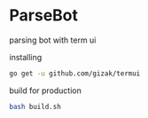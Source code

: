 # ParseBot
parsing bot with term ui

installing
```bash
go get -u github.com/gizak/termui
```

build for production
```bash
bash build.sh
```